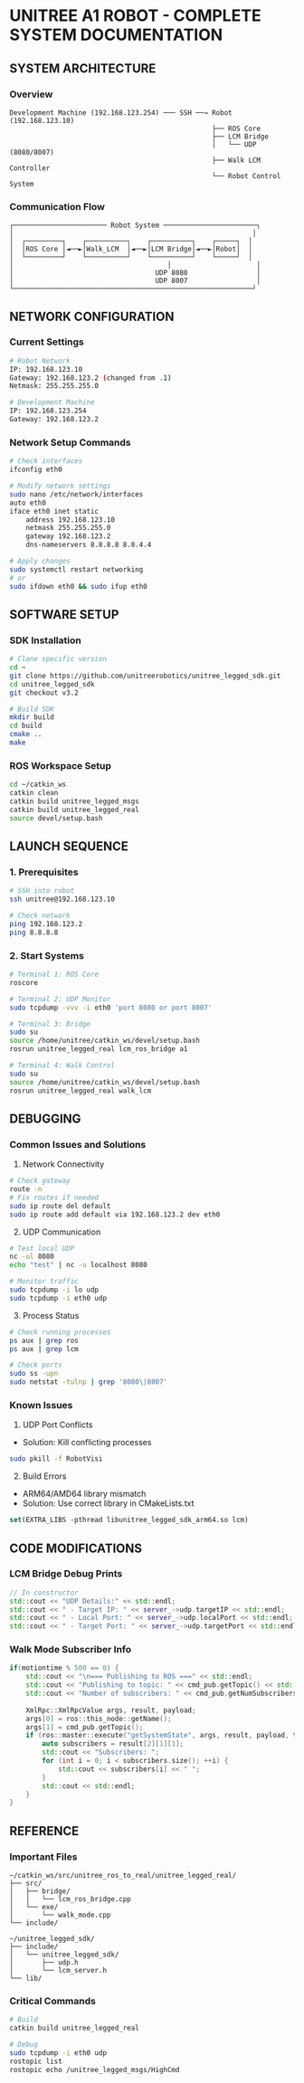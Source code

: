 # UNITREE A1 ROBOT - COMPLETE SYSTEM DOCUMENTATION

## SYSTEM ARCHITECTURE
### Overview
```
Development Machine (192.168.123.254) ─── SSH ──→ Robot (192.168.123.10)
                                                  ├── ROS Core
                                                  ├── LCM Bridge
                                                  │   └── UDP (8080/8007)
                                                  ├── Walk LCM Controller
                                                  └── Robot Control System
```

### Communication Flow
```
┌─────────────────────── Robot System ───────────────────────┐
│                                                           │
│  ┌─────────┐    ┌──────────┐    ┌──────────┐    ┌─────┐  │
│  │ROS Core │◄──►│Walk_LCM  │◄──►│LCM Bridge│◄──►│Robot│  │
│  └─────────┘    └──────────┘    └──────────┘    └─────┘  │
│                                      │                     │
│                                   UDP 8080                 │
│                                   UDP 8007                 │
└───────────────────────────────────────────────────────────┘
```

## NETWORK CONFIGURATION
### Current Settings
```bash
# Robot Network
IP: 192.168.123.10
Gateway: 192.168.123.2 (changed from .1)
Netmask: 255.255.255.0

# Development Machine
IP: 192.168.123.254
Gateway: 192.168.123.2
```

### Network Setup Commands
```bash
# Check interfaces
ifconfig eth0

# Modify network settings
sudo nano /etc/network/interfaces
auto eth0
iface eth0 inet static
    address 192.168.123.10
    netmask 255.255.255.0
    gateway 192.168.123.2
    dns-nameservers 8.8.8.8 8.8.4.4

# Apply changes
sudo systemctl restart networking
# or
sudo ifdown eth0 && sudo ifup eth0
```

## SOFTWARE SETUP
### SDK Installation
```bash
# Clone specific version
cd ~
git clone https://github.com/unitreerobotics/unitree_legged_sdk.git
cd unitree_legged_sdk
git checkout v3.2

# Build SDK
mkdir build
cd build
cmake ..
make
```

### ROS Workspace Setup
```bash
cd ~/catkin_ws
catkin clean
catkin build unitree_legged_msgs
catkin build unitree_legged_real
source devel/setup.bash
```

## LAUNCH SEQUENCE
### 1. Prerequisites
```bash
# SSH into robot
ssh unitree@192.168.123.10

# Check network
ping 192.168.123.2
ping 8.8.8.8
```

### 2. Start Systems
```bash
# Terminal 1: ROS Core
roscore

# Terminal 2: UDP Monitor
sudo tcpdump -vvv -i eth0 'port 8080 or port 8007'

# Terminal 3: Bridge
sudo su
source /home/unitree/catkin_ws/devel/setup.bash
rosrun unitree_legged_real lcm_ros_bridge a1

# Terminal 4: Walk Control
sudo su
source /home/unitree/catkin_ws/devel/setup.bash
rosrun unitree_legged_real walk_lcm
```

## DEBUGGING
### Common Issues and Solutions
1. Network Connectivity
```bash
# Check gateway
route -n
# Fix routes if needed
sudo ip route del default
sudo ip route add default via 192.168.123.2 dev eth0
```

2. UDP Communication
```bash
# Test local UDP
nc -ul 8080
echo "test" | nc -u localhost 8080

# Monitor traffic
sudo tcpdump -i lo udp
sudo tcpdump -i eth0 udp
```

3. Process Status
```bash
# Check running processes
ps aux | grep ros
ps aux | grep lcm

# Check ports
sudo ss -upn
sudo netstat -tulnp | grep '8080\|8007'
```

### Known Issues
1. UDP Port Conflicts
- Solution: Kill conflicting processes
```bash
sudo pkill -f RobotVisi
```

2. Build Errors
- ARM64/AMD64 library mismatch
- Solution: Use correct library in CMakeLists.txt
```cmake
set(EXTRA_LIBS -pthread libunitree_legged_sdk_arm64.so lcm)
```

## CODE MODIFICATIONS
### LCM Bridge Debug Prints
```cpp
// In constructor
std::cout << "UDP Details:" << std::endl;
std::cout << " - Target IP: " << server_->udp.targetIP << std::endl;
std::cout << " - Local Port: " << server_->udp.localPort << std::endl;
std::cout << " - Target Port: " << server_->udp.targetPort << std::endl;
```

### Walk Mode Subscriber Info
```cpp
if(motiontime % 500 == 0) {
    std::cout << "\n=== Publishing to ROS ===" << std::endl;
    std::cout << "Publishing to topic: " << cmd_pub.getTopic() << std::endl;
    std::cout << "Number of subscribers: " << cmd_pub.getNumSubscribers() << std::endl;
    
    XmlRpc::XmlRpcValue args, result, payload;
    args[0] = ros::this_node::getName();
    args[1] = cmd_pub.getTopic();
    if (ros::master::execute("getSystemState", args, result, payload, true)) {
        auto subscribers = result[2][1][1];
        std::cout << "Subscribers: ";
        for (int i = 0; i < subscribers.size(); ++i) {
            std::cout << subscribers[i] << " ";
        }
        std::cout << std::endl;
    }
}
```

## REFERENCE
### Important Files
```
~/catkin_ws/src/unitree_ros_to_real/unitree_legged_real/
├── src/
│   ├── bridge/
│   │   └── lcm_ros_bridge.cpp
│   └── exe/
│       └── walk_mode.cpp
└── include/

~/unitree_legged_sdk/
├── include/
│   └── unitree_legged_sdk/
│       ├── udp.h
│       └── lcm_server.h
└── lib/
```

### Critical Commands
```bash
# Build
catkin build unitree_legged_real

# Debug
sudo tcpdump -i eth0 udp
rostopic list
rostopic echo /unitree_legged_msgs/HighCmd
```
